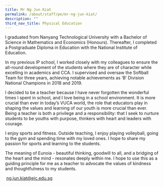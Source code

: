 ```yaml
---
title: Mr Ng Jun Kiat
permalink: /about/staff/pe/mr-ng-jun-kiat/
description: ""
third_nav_title: Physical Education
---
```







I graduated from Nanyang Technological University with a Bachelor of Science in Mathematics and Economics (Honours). Thereafter, I completed a Postgraduate Diploma in Education with the National Institute of Education.

In my previous IP school, I worked closely with my colleagues to ensure the all-round development of the students where they are of character while excelling in academics and CCA. I supervised and oversaw the Softball Team for three years, achieving notable achievements as ‘B’ Division National Champions in 2018 and 2019.

I decided to be a teacher because I have never forgotten the wonderful times I spent in school, and I love being in a school environment. It is more crucial than ever in today’s VUCA world, the role that educators play in shaping the values and learning of our youth is more crucial than ever. Being a teacher is both a privilege and a responsibility: that I seek to nurture students to be youths with purpose, thinkers with heart and leaders with courage.

I enjoy sports and fitness. Outside teaching, I enjoy playing volleyball, going to the gym and spending time with my loved ones. I hope to share my passion for sports and learning to the students.

The meaning of Eunoia - beautiful thinking, goodwill to all, and a bridging of the heart and the mind - resonates deeply within me. I hope to use this as a guiding principle for me as a teacher to advocate the values of kindness and thoughtfulness to my students.

 [ng.jun.kiat@ejc.edu.sg](mailto:ng.jun.kiat@ejc.edu.sg)